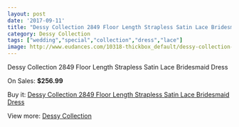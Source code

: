 ```yaml
---
layout: post
date: '2017-09-11'
title: "Dessy Collection 2849 Floor Length Strapless Satin Lace Bridesmaid Dress"
category: Dessy Collection
tags: ["wedding","special","collection","dress","lace"]
image: http://www.eudances.com/10318-thickbox_default/dessy-collection-2849-floor-length-strapless-satin-lace-bridesmaid-dress.jpg
---
```

Dessy Collection 2849 Floor Length Strapless Satin Lace Bridesmaid Dress

On Sales: **$256.99**
<a href="https://www.eudances.com/en/dessy-collection/3366-dessy-collection-2849-floor-length-strapless-satin-lace-bridesmaid-dress.html"><amp-img layout="responsive" width="600" height="600" src="//www.eudances.com/10318-thickbox_default/dessy-collection-2849-floor-length-strapless-satin-lace-bridesmaid-dress.jpg" alt="Dessy Collection 2849 Floor Length Strapless Satin Lace Bridesmaid Dress 0" /></a>
<a href="https://www.eudances.com/en/dessy-collection/3366-dessy-collection-2849-floor-length-strapless-satin-lace-bridesmaid-dress.html"><amp-img layout="responsive" width="600" height="600" src="//www.eudances.com/10321-thickbox_default/dessy-collection-2849-floor-length-strapless-satin-lace-bridesmaid-dress.jpg" alt="Dessy Collection 2849 Floor Length Strapless Satin Lace Bridesmaid Dress 1" /></a>
<a href="https://www.eudances.com/en/dessy-collection/3366-dessy-collection-2849-floor-length-strapless-satin-lace-bridesmaid-dress.html"><amp-img layout="responsive" width="600" height="600" src="//www.eudances.com/10320-thickbox_default/dessy-collection-2849-floor-length-strapless-satin-lace-bridesmaid-dress.jpg" alt="Dessy Collection 2849 Floor Length Strapless Satin Lace Bridesmaid Dress 2" /></a>
<a href="https://www.eudances.com/en/dessy-collection/3366-dessy-collection-2849-floor-length-strapless-satin-lace-bridesmaid-dress.html"><amp-img layout="responsive" width="600" height="600" src="//www.eudances.com/10319-thickbox_default/dessy-collection-2849-floor-length-strapless-satin-lace-bridesmaid-dress.jpg" alt="Dessy Collection 2849 Floor Length Strapless Satin Lace Bridesmaid Dress 3" /></a>

Buy it: [Dessy Collection 2849 Floor Length Strapless Satin Lace Bridesmaid Dress](https://www.eudances.com/en/dessy-collection/3366-dessy-collection-2849-floor-length-strapless-satin-lace-bridesmaid-dress.html "Dessy Collection 2849 Floor Length Strapless Satin Lace Bridesmaid Dress")

View more: [Dessy Collection](https://www.eudances.com/en/60-Dessy-Collection "Dessy Collection")